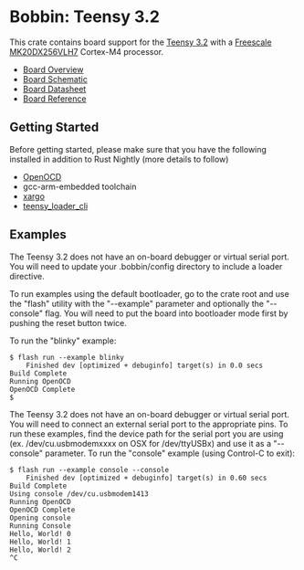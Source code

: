 # Bobbin: Teensy 3.2

This crate contains board support for the [Teensy 3.2](https://www.pjrc.com/store/teensy32.html) with a [Freescale MK20DX256VLH7](http://www.nxp.com/products/microcontrollers-and-processors/arm-processors/kinetis-cortex-m-mcus/k-series-performance-m4/k2x-usb/kinetis-k20-100-mhz-full-speed-usb-mixed-signal-integration-microcontrollers-mcus-based-on-arm-cortex-m4-core:K20_100) Cortex-M4 processor.

- [Board Overview](https://www.pjrc.com/store/teensy32.html)
- [Board Schematic](https://www.pjrc.com/teensy/schematic.html)
- [Board Datasheet](https://www.pjrc.com/teensy/K20P64M72SF1.pdf)
- [Board Reference](https://www.pjrc.com/teensy/K20P64M72SF1RM.pdf)

## Getting Started

Before getting started, please make sure that you have the following installed in addition to Rust Nightly (more details to follow)

- [OpenOCD](http://openocd.org)
- gcc-arm-embedded toolchain
- [xargo](https://github.com/japaric/xargo)
- [teensy_loader_cli](https://www.pjrc.com/teensy/loader_cli.html)

## Examples

The Teensy 3.2 does not have an on-board debugger or virtual serial port. You will need to update your .bobbin/config directory to include a loader directive.

To run examples using the default bootloader, go to the crate root and use the "flash" utility with the "--example" parameter and optionally the "--console" flag. You will
need to put the board into bootloader mode first by pushing the reset button twice.

To run the "blinky" example:

```
$ flash run --example blinky
    Finished dev [optimized + debuginfo] target(s) in 0.0 secs
Build Complete
Running OpenOCD
OpenOCD Complete
$
```

The Teensy 3.2 does not have an on-board debugger or virtual serial port. 
You will need to connect an external serial port to the appropriate pins. To run these examples, find the device path for the serial port you are using (ex. /dev/cu.usbmodemxxxx on OSX for /dev/ttyUSBx) and use it as a "--console" parameter. 
To run the "console" example (using Control-C to exit):

```
$ flash run --example console --console
    Finished dev [optimized + debuginfo] target(s) in 0.60 secs
Build Complete
Using console /dev/cu.usbmodem1413
Running OpenOCD
OpenOCD Complete
Opening console
Running Console
Hello, World! 0
Hello, World! 1
Hello, World! 2
^C
```
